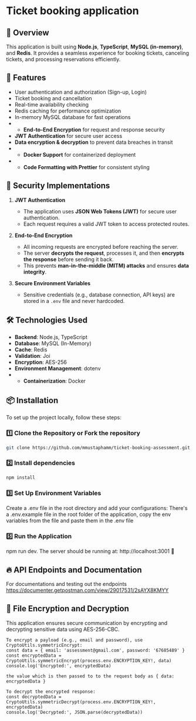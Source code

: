 # Ticket booking application

## 📌 Overview
This application is built using **Node.js**, **TypeScript**, **MySQL (in-memory)**, and **Redis**. It provides a seamless experience for booking tickets, canceling tickets, and processing reservations efficiently.

## 🚀 Features
- User authentication and authorization (Sign-up, Login)
- Ticket booking and cancellation
- Real-time availability checking
- Redis caching for performance optimization
- In-memory MySQL database for fast operations
- - **End-to-End Encryption** for request and response security
- **JWT Authentication** for secure user access
- **Data encryption & decryption** to prevent data breaches in transit
- - **Docker Support** for containerized deployment
- - **Code Formatting with Prettier** for consistent styling

## 🔐 Security Implementations
1. **JWT Authentication**  
   - The application uses **JSON Web Tokens (JWT)** for secure user authentication.  
   - Each request requires a valid JWT token to access protected routes.

2. **End-to-End Encryption**  
   - All incoming requests are encrypted before reaching the server.  
   - The server **decrypts the request**, processes it, and then **encrypts the response** before sending it back.  
   - This prevents **man-in-the-middle (MITM) attacks** and ensures **data integrity**.

3. **Secure Environment Variables**  
   - Sensitive credentials (e.g., database connection, API keys) are stored in a `.env` file and never hardcoded.

## 🛠️ Technologies Used
- **Backend**: Node.js, TypeScript
- **Database**: MySQL (In-Memory)
- **Cache**: Redis
- **Validation**: Joi
- **Encryption**: AES-256
- **Environment Management**: dotenv
- - **Containerization**: Docker

## 📦 Installation
To set up the project locally, follow these steps:

### 1️⃣ **Clone the Repository or Fork the repository**
```sh
git clone https://github.com/mmustaphamm/ticket-booking-assessment.git 

```
### 2️⃣ **Install dependencies**
```sh
npm install

```
### 3️⃣ **Set Up Environment Variables**
Create a .env file in the root directory and add your configurations:
There's a .env.example file in the root folder of the application, copy the env variables from the file and paste them in the .env file

### 5️⃣ **Run the Application**
npm run dev. The server should be running at: http://localhost:3001 🚀

## 🔥 API Endpoints and Documentation
For documentations and testing out the endpoints https://documenter.getpostman.com/view/29017531/2sAYX8KMYY

## 🔑 File Encryption and Decryption
This application ensures secure communication by encrypting and decrypting sensitive data using AES-256-CBC.
```
To encrypt a payload (e.g., email and password), use CryptoUtils.symmetricEncrypt:
const data = { email: 'assessment@gmail.com', password: '67685489' }
const encryptedData = CryptoUtils.symmetricEncrypt(process.env.ENCRYPTION_KEY!, data)
console.log('Encrypted:', encryptedData)

the value which is then passed to to the request body as { data: encryptedData }

To decrypt the encrypted response:
const decryptedData = CryptoUtils.symmetricDecrypt(process.env.ENCRYPTION_KEY!, encryptedData)
console.log('Decrypted:', JSON.parse(decryptedData))


